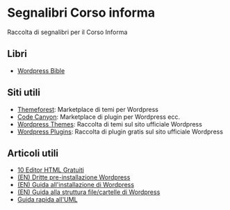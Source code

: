 # Segnalibri Corso informa
Raccolta di segnalibri per il Corso Informa

## Libri
+ [Wordpress Bible](https://blondwarez.files.wordpress.com/2012/08/wordpress-bible.pdf)
## Siti utili
+ [Themeforest](themeforest.net): Marketplace di temi per Wordpress
+ [Code Canyon](https://codecanyon.net/):
Marketplace di plugin per Wordpress ecc.
+ [Wordpress Themes](https://wordpress.org/themes/): Raccolta di temi sul sito ufficiale Wordpress
+ [Wordpress Plugins](https://wordpress.org/plugins/): Raccolta di plugin gratis sul sito ufficiale Wordpress
## Articoli utili
+ [10 Editor HTML Gratuiti](https://kinsta.com/it/blog/editor-html-gratuiti/)
+ [(EN) Dritte pre-installazione Wordpress](https://wordpress.org/support/article/before-you-install/) 
+ [(EN) Guida all'installazione di Wordpress](https://wordpress.org/support/article/how-to-install-wordpress/)
+ [(EN) Guida alla struttura file/cartelle di Wordpress](https://www.wpbeginner.com/beginners-guide/beginners-guide-to-wordpress-file-and-directory-structure/)
+ [Guida rapida all'UML](https://www.tutorialspoint.com/uml/index.htm)